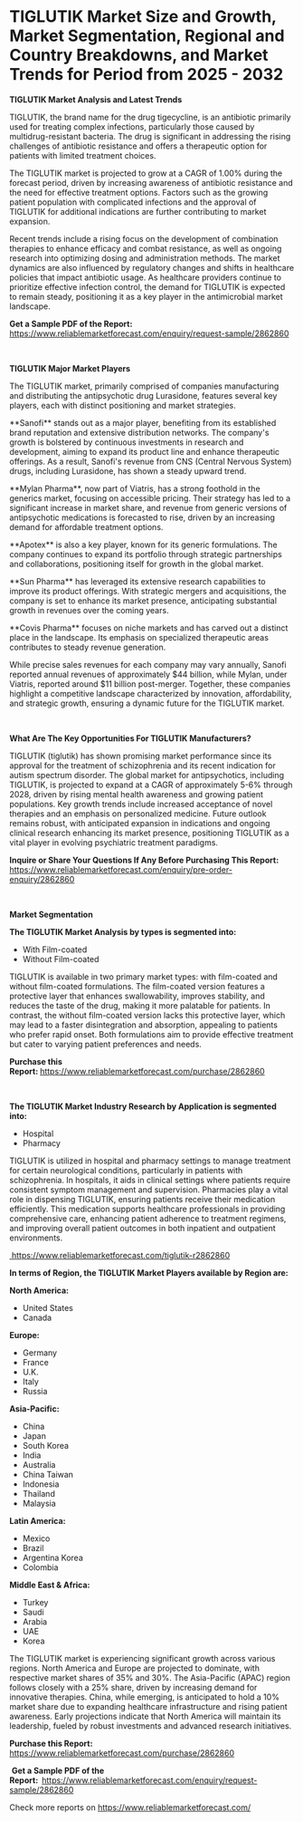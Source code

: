 <p><h1>TIGLUTIK Market Size and Growth, Market Segmentation, Regional and Country Breakdowns, and Market Trends for Period from 2025 -  2032</h1></p><p><strong>TIGLUTIK Market Analysis and Latest Trends</strong></p>
<p><p>TIGLUTIK, the brand name for the drug tigecycline, is an antibiotic primarily used for treating complex infections, particularly those caused by multidrug-resistant bacteria. The drug is significant in addressing the rising challenges of antibiotic resistance and offers a therapeutic option for patients with limited treatment choices. </p><p>The TIGLUTIK market is projected to grow at a CAGR of 1.00% during the forecast period, driven by increasing awareness of antibiotic resistance and the need for effective treatment options. Factors such as the growing patient population with complicated infections and the approval of TIGLUTIK for additional indications are further contributing to market expansion. </p><p>Recent trends include a rising focus on the development of combination therapies to enhance efficacy and combat resistance, as well as ongoing research into optimizing dosing and administration methods. The market dynamics are also influenced by regulatory changes and shifts in healthcare policies that impact antibiotic usage. As healthcare providers continue to prioritize effective infection control, the demand for TIGLUTIK is expected to remain steady, positioning it as a key player in the antimicrobial market landscape.</p></p>
<p><strong>Get a Sample PDF of the Report:&nbsp;</strong> <a href="https://www.reliablemarketforecast.com/enquiry/request-sample/2862860?utm_campaign=2516&utm_medium=2&utm_source=Github&utm_content=ia&utm_term=12032025&utm_id=tiglutik">https://www.reliablemarketforecast.com/enquiry/request-sample/2862860</a></p>
<p>&nbsp;</p>
<p><strong>TIGLUTIK Major Market Players</strong></p>
<p><p>The TIGLUTIK market, primarily comprised of companies manufacturing and distributing the antipsychotic drug Lurasidone, features several key players, each with distinct positioning and market strategies.</p><p>**Sanofi** stands out as a major player, benefiting from its established brand reputation and extensive distribution networks. The company's growth is bolstered by continuous investments in research and development, aiming to expand its product line and enhance therapeutic offerings. As a result, Sanofi's revenue from CNS (Central Nervous System) drugs, including Lurasidone, has shown a steady upward trend.</p><p>**Mylan Pharma**, now part of Viatris, has a strong foothold in the generics market, focusing on accessible pricing. Their strategy has led to a significant increase in market share, and revenue from generic versions of antipsychotic medications is forecasted to rise, driven by an increasing demand for affordable treatment options.</p><p>**Apotex** is also a key player, known for its generic formulations. The company continues to expand its portfolio through strategic partnerships and collaborations, positioning itself for growth in the global market. </p><p>**Sun Pharma** has leveraged its extensive research capabilities to improve its product offerings. With strategic mergers and acquisitions, the company is set to enhance its market presence, anticipating substantial growth in revenues over the coming years.</p><p>**Covis Pharma** focuses on niche markets and has carved out a distinct place in the landscape. Its emphasis on specialized therapeutic areas contributes to steady revenue generation.</p><p>While precise sales revenues for each company may vary annually, Sanofi reported annual revenues of approximately $44 billion, while Mylan, under Viatris, reported around $11 billion post-merger. Together, these companies highlight a competitive landscape characterized by innovation, affordability, and strategic growth, ensuring a dynamic future for the TIGLUTIK market.</p></p>
<p>&nbsp;</p>
<p><strong>What Are The Key Opportunities For TIGLUTIK Manufacturers?</strong></p>
<p><p>TIGLUTIK (tiglutik) has shown promising market performance since its approval for the treatment of schizophrenia and its recent indication for autism spectrum disorder. The global market for antipsychotics, including TIGLUTIK, is projected to expand at a CAGR of approximately 5-6% through 2028, driven by rising mental health awareness and growing patient populations. Key growth trends include increased acceptance of novel therapies and an emphasis on personalized medicine. Future outlook remains robust, with anticipated expansion in indications and ongoing clinical research enhancing its market presence, positioning TIGLUTIK as a vital player in evolving psychiatric treatment paradigms.</p></p>
<p><strong>Inquire or Share Your Questions If Any Before Purchasing This Report:</strong> <a href="https://www.reliablemarketforecast.com/enquiry/pre-order-enquiry/2862860?utm_campaign=2516&utm_medium=2&utm_source=Github&utm_content=ia&utm_term=12032025&utm_id=tiglutik">https://www.reliablemarketforecast.com/enquiry/pre-order-enquiry/2862860</a></p>
<p>&nbsp;</p>
<p><strong>Market Segmentation</strong></p>
<p><strong>The TIGLUTIK Market Analysis by types is segmented into:</strong></p>
<p><ul><li> With Film-coated</li><li>Without Film-coated </li></ul></p>
<p><p>TIGLUTIK is available in two primary market types: with film-coated and without film-coated formulations. The film-coated version features a protective layer that enhances swallowability, improves stability, and reduces the taste of the drug, making it more palatable for patients. In contrast, the without film-coated version lacks this protective layer, which may lead to a faster disintegration and absorption, appealing to patients who prefer rapid onset. Both formulations aim to provide effective treatment but cater to varying patient preferences and needs.</p></p>
<p><strong>Purchase this Report:&nbsp;</strong><a href="https://www.reliablemarketforecast.com/purchase/2862860?utm_campaign=2516&utm_medium=2&utm_source=Github&utm_content=ia&utm_term=12032025&utm_id=tiglutik">https://www.reliablemarketforecast.com/purchase/2862860</a></p>
<p>&nbsp;</p>
<p><strong>The TIGLUTIK Market Industry Research by Application is segmented into:</strong></p>
<p><ul><li> Hospital</li><li>Pharmacy </li></ul></p>
<p><p>TIGLUTIK is utilized in hospital and pharmacy settings to manage treatment for certain neurological conditions, particularly in patients with schizophrenia. In hospitals, it aids in clinical settings where patients require consistent symptom management and supervision. Pharmacies play a vital role in dispensing TIGLUTIK, ensuring patients receive their medication efficiently. This medication supports healthcare professionals in providing comprehensive care, enhancing patient adherence to treatment regimens, and improving overall patient outcomes in both inpatient and outpatient environments.</p></p>
<p><a href="https://www.reliablemarketforecast.com/tiglutik-r2862860?utm_campaign=2516&utm_medium=2&utm_source=Github&utm_content=ia&utm_term=12032025&utm_id=tiglutik">&nbsp;https://www.reliablemarketforecast.com/tiglutik-r2862860</a></p>
<p><strong>In terms of Region, the TIGLUTIK Market Players available by Region are:</strong></p>
<p>
    <p> <strong> North America: </strong>
        <ul>
            <li>United States</li>
            <li>Canada</li>
        </ul>
        </p> 
    <p> <strong> Europe: </strong>
        <ul>
            <li>Germany</li>
            <li>France</li>
            <li>U.K.</li>
            <li>Italy</li>
            <li>Russia</li>
        </ul>
        </p> 
    <p> <strong> Asia-Pacific: </strong>
        <ul>
            <li>China</li>
            <li>Japan</li>
            <li>South Korea</li>
            <li>India</li>
            <li>Australia</li>
            <li>China Taiwan</li>
            <li>Indonesia</li>
            <li>Thailand</li>
            <li>Malaysia</li>
        </ul>
        </p> 
    <p> <strong> Latin America: </strong>
        <ul>
            <li>Mexico</li>
            <li>Brazil</li>
            <li>Argentina Korea</li>
            <li>Colombia</li>
        </ul>
        </p> 
    <p> <strong> Middle East & Africa: </strong>
        <ul>
            <li>Turkey</li>
            <li>Saudi</li>
            <li>Arabia</li>
            <li>UAE</li>
            <li>Korea</li>
        </ul>
    </p>
    </p>
<p><p>The TIGLUTIK market is experiencing significant growth across various regions. North America and Europe are projected to dominate, with respective market shares of 35% and 30%. The Asia-Pacific (APAC) region follows closely with a 25% share, driven by increasing demand for innovative therapies. China, while emerging, is anticipated to hold a 10% market share due to expanding healthcare infrastructure and rising patient awareness. Early projections indicate that North America will maintain its leadership, fueled by robust investments and advanced research initiatives.</p></p>
<p><strong>Purchase this Report: </strong><a href="https://www.reliablemarketforecast.com/purchase/2862860?utm_campaign=2516&utm_medium=2&utm_source=Github&utm_content=ia&utm_term=12032025&utm_id=tiglutik">https://www.reliablemarketforecast.com/purchase/2862860</a></p>
<p>&nbsp;<strong>Get a Sample PDF of the Report:&nbsp;&nbsp;</strong><a href="https://www.reliablemarketforecast.com/enquiry/request-sample/2862860?utm_campaign=2516&utm_medium=2&utm_source=Github&utm_content=ia&utm_term=12032025&utm_id=tiglutik">https://www.reliablemarketforecast.com/enquiry/request-sample/2862860</a></p>
<p><strong></strong></p>
<p>Check more reports on <a href="https://www.reliablemarketforecast.com/?utm_campaign=2516&utm_medium=2&utm_source=Github&utm_content=ia&utm_term=12032025&utm_id=tiglutik">https://www.reliablemarketforecast.com/</a></p>